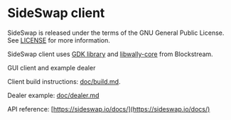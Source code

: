SideSwap client
===============

SideSwap is released under the terms of the GNU General Public License. See [LICENSE](LICENSE) for more information.

SideSwap client uses [GDK library](https://github.com/Blockstream/gdk) and [libwally-core](https://github.com/ElementsProject/libwally-core) from Blockstream.

GUI client and example dealer

Client build instructions: [doc/build.md](doc/build.md).

Dealer example: [doc/dealer.md](doc/dealer.md)

API reference: [https://sideswap.io/docs/](https://sideswap.io/docs/)
